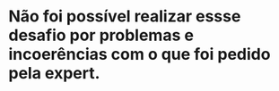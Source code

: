 # Não foi possível realizar essse desafio por problemas e incoerências com o que foi pedido pela expert. 
